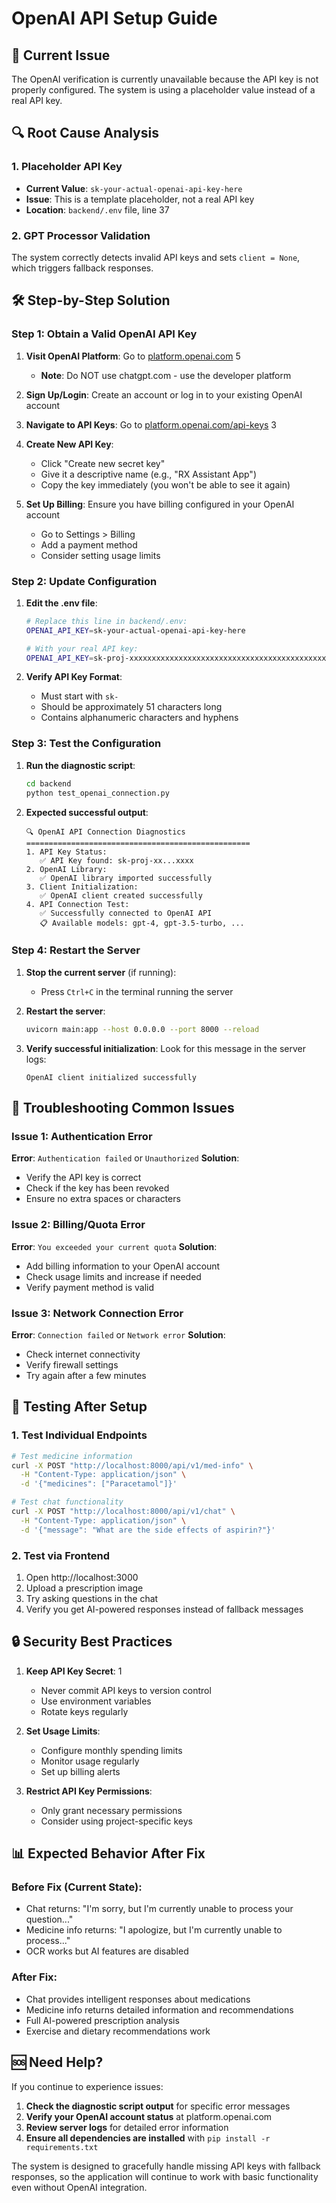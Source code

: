 # OpenAI API Setup Guide

## 🚨 Current Issue
The OpenAI verification is currently unavailable because the API key is not properly configured. The system is using a placeholder value instead of a real API key.

## 🔍 Root Cause Analysis

### 1. **Placeholder API Key**
- **Current Value**: `sk-your-actual-openai-api-key-here`
- **Issue**: This is a template placeholder, not a real API key
- **Location**: `backend/.env` file, line 37

### 2. **GPT Processor Validation**
The system correctly detects invalid API keys and sets `client = None`, which triggers fallback responses.

## 🛠️ Step-by-Step Solution

### Step 1: Obtain a Valid OpenAI API Key

1. **Visit OpenAI Platform**: Go to [platform.openai.com](https://platform.openai.com) <mcreference link="https://medium.com/@duncanrogoff/how-to-get-your-openai-api-key-in-2024-the-complete-guide-6b52d82c7362" index="5">5</mcreference>
   - **Note**: Do NOT use chatgpt.com - use the developer platform

2. **Sign Up/Login**: Create an account or log in to your existing OpenAI account

3. **Navigate to API Keys**: Go to [platform.openai.com/api-keys](https://platform.openai.com/api-keys) <mcreference link="https://platform.openai.com/api-keys" index="3">3</mcreference>

4. **Create New API Key**:
   - Click "Create new secret key"
   - Give it a descriptive name (e.g., "RX Assistant App")
   - Copy the key immediately (you won't be able to see it again)

5. **Set Up Billing**: Ensure you have billing configured in your OpenAI account
   - Go to Settings > Billing
   - Add a payment method
   - Consider setting usage limits

### Step 2: Update Configuration

1. **Edit the .env file**:
   ```bash
   # Replace this line in backend/.env:
   OPENAI_API_KEY=sk-your-actual-openai-api-key-here
   
   # With your real API key:
   OPENAI_API_KEY=sk-proj-xxxxxxxxxxxxxxxxxxxxxxxxxxxxxxxxxxxxxxxxxxxxxxxxxx
   ```

2. **Verify API Key Format**:
   - Must start with `sk-`
   - Should be approximately 51 characters long
   - Contains alphanumeric characters and hyphens

### Step 3: Test the Configuration

1. **Run the diagnostic script**:
   ```bash
   cd backend
   python test_openai_connection.py
   ```

2. **Expected successful output**:
   ```
   🔍 OpenAI API Connection Diagnostics
   ==================================================
   1. API Key Status:
      ✅ API Key found: sk-proj-xx...xxxx
   2. OpenAI Library:
      ✅ OpenAI library imported successfully
   3. Client Initialization:
      ✅ OpenAI client created successfully
   4. API Connection Test:
      ✅ Successfully connected to OpenAI API
      📋 Available models: gpt-4, gpt-3.5-turbo, ...
   ```

### Step 4: Restart the Server

1. **Stop the current server** (if running):
   - Press `Ctrl+C` in the terminal running the server

2. **Restart the server**:
   ```bash
   uvicorn main:app --host 0.0.0.0 --port 8000 --reload
   ```

3. **Verify successful initialization**:
   Look for this message in the server logs:
   ```
   OpenAI client initialized successfully
   ```

## 🔧 Troubleshooting Common Issues

### Issue 1: Authentication Error
**Error**: `Authentication failed` or `Unauthorized`
**Solution**: 
- Verify the API key is correct
- Check if the key has been revoked
- Ensure no extra spaces or characters

### Issue 2: Billing/Quota Error
**Error**: `You exceeded your current quota`
**Solution**:
- Add billing information to your OpenAI account
- Check usage limits and increase if needed
- Verify payment method is valid

### Issue 3: Network Connection Error
**Error**: `Connection failed` or `Network error`
**Solution**:
- Check internet connectivity
- Verify firewall settings
- Try again after a few minutes

## 🧪 Testing After Setup

### 1. Test Individual Endpoints
```bash
# Test medicine information
curl -X POST "http://localhost:8000/api/v1/med-info" \
  -H "Content-Type: application/json" \
  -d '{"medicines": ["Paracetamol"]}'

# Test chat functionality
curl -X POST "http://localhost:8000/api/v1/chat" \
  -H "Content-Type: application/json" \
  -d '{"message": "What are the side effects of aspirin?"}'
```

### 2. Test via Frontend
1. Open http://localhost:3000
2. Upload a prescription image
3. Try asking questions in the chat
4. Verify you get AI-powered responses instead of fallback messages

## 🔒 Security Best Practices

1. **Keep API Key Secret**: <mcreference link="https://help.openai.com/en/articles/5112595-best-practices-for-api-key-safety" index="1">1</mcreference>
   - Never commit API keys to version control
   - Use environment variables
   - Rotate keys regularly

2. **Set Usage Limits**:
   - Configure monthly spending limits
   - Monitor usage regularly
   - Set up billing alerts

3. **Restrict API Key Permissions**:
   - Only grant necessary permissions
   - Consider using project-specific keys

## 📊 Expected Behavior After Fix

### Before Fix (Current State):
- Chat returns: "I'm sorry, but I'm currently unable to process your question..."
- Medicine info returns: "I apologize, but I'm currently unable to process..."
- OCR works but AI features are disabled

### After Fix:
- Chat provides intelligent responses about medications
- Medicine info returns detailed information and recommendations
- Full AI-powered prescription analysis
- Exercise and dietary recommendations work

## 🆘 Need Help?

If you continue to experience issues:

1. **Check the diagnostic script output** for specific error messages
2. **Verify your OpenAI account status** at platform.openai.com
3. **Review server logs** for detailed error information
4. **Ensure all dependencies are installed** with `pip install -r requirements.txt`

The system is designed to gracefully handle missing API keys with fallback responses, so the application will continue to work with basic functionality even without OpenAI integration.